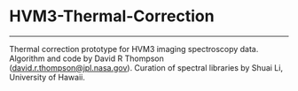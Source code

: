 # HVM3-Thermal-Correction
--------------------------
Thermal correction prototype for HVM3 imaging spectroscopy data.
Algorithm and code by David R Thompson (david.r.thompson@jpl.nasa.gov).
Curation of spectral libraries by Shuai Li, University of Hawaii.
